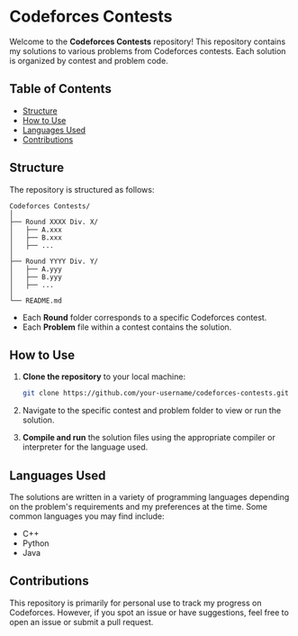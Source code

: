 # Codeforces Contests

Welcome to the **Codeforces Contests** repository! This repository contains my solutions to various problems from Codeforces contests. Each solution is organized by contest and problem code.

## Table of Contents

- [Structure](#structure)
- [How to Use](#how-to-use)
- [Languages Used](#languages-used)
- [Contributions](#contributions)

## Structure

The repository is structured as follows:

```
Codeforces Contests/
│
├── Round XXXX Div. X/
│   ├── A.xxx
│   ├── B.xxx
│   ├── ...
│
├── Round YYYY Div. Y/
│   ├── A.yyy
│   ├── B.yyy
│   ├── ...
│
└── README.md
```

- Each **Round** folder corresponds to a specific Codeforces contest.
- Each **Problem** file within a contest contains the solution.

## How to Use

1. **Clone the repository** to your local machine:
   ```bash
   git clone https://github.com/your-username/codeforces-contests.git
   ```
2. Navigate to the specific contest and problem folder to view or run the solution.

3. **Compile and run** the solution files using the appropriate compiler or interpreter for the language used.

## Languages Used

The solutions are written in a variety of programming languages depending on the problem's requirements and my preferences at the time. Some common languages you may find include:

- C++
- Python
- Java

## Contributions

This repository is primarily for personal use to track my progress on Codeforces. However, if you spot an issue or have suggestions, feel free to open an issue or submit a pull request.
